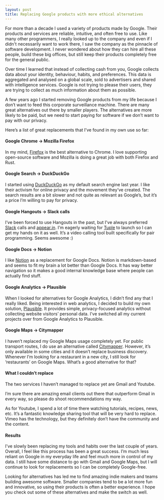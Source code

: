 ```yaml
---
layout: post
title: Replacing Google products with more ethical alternatives
---
```


For more than a decade I used a variety of products made by Google. Their products and services are reliable, intuitive, and often free to use.
Like many other programmers, I really looked up to the company and even if I didn't necessarily want to work there, I saw
the company as the pinnacle of software development. I never wondered about how they can hire all these people, build these big offices,
but still keep their products completely free for the general public.

Over time I learned that instead of collecting cash from you, Google collects data about your identity, behaviour, habits, and preferences. This data is aggregated and analysed on a global scale, sold to advertisers and shared with intelligence services. Google is not trying to
please their users, they are trying to collect as much information about them as possible.

A few years ago I started removing Google products from my life because I don’t want to feed this corporate surveillance machine. There are many great alternatives out there by smaller players. The alternatives are more likely to be paid, but we need to start paying for software if we don’t want to pay with our privacy.

Here’s a list of great replacements that I’ve found in my own use so far:

#### Google Chrome -> Mozilla Firefox
In my mind, [Firefox](https://www.mozilla.org/en-US/firefox/new/) is the best alternative to Chrome. I love supporting open-source software and Mozilla is doing a great job with both Firefox and Rust.

#### Google Search -> DuckDuckGo
I started using [DuckDuckGo](https://duckduckgo.com/) as my default search engine last year. I like their activism for online privacy and the movement they’ve created. The search results are a bit slower and not quite as relevant as Google’s, but it’s a price I’m willing to pay for privacy.

#### Google Hangouts -> Slack calls
I’ve been forced to use Hangouts in the past, but I've always preferred [Slack](https://slack.com/intl/en-gb/) calls and [appear.in](https://appear.in). I’m eagerly waiting for [Tuple](tuple.app) to launch so I can get my hands on it as well. It’s a video calling tool built specifically for pair programming. Seems awesome :)

#### Google Docs -> Notion
I like [Notion](https://notion.so) as a replacement for Google Docs. Notion is markdown-based and seems to fit my brain a lot better than Google Docs. It has way better navigation so it makes a good internal knowledge base where people can actually find stuff.

#### Google Analytics -> Plausible
When I looked for alternatives for Google Analytics, I didn’t find any that I really liked. Being interested in web analytics, I decided to build my own solution, [Plausible](https://plausible.io). It provides simple, privacy-focused analytics without collecting website visitors’ personal data. I've switched all my current projects over from Google Analytics to Plausible.

#### Google Maps -> Citymapper
I haven’t replaced my Google Maps usage completely yet. For public transport routes, I do use an alternative called [Citymapper](https://citymapper.com/). However, it’s only available in some cities and it doesn’t replace business discovery.  Whenever I’m looking for a restaurant in a new city, I still look for ‘restaurants’ on Google Maps. What’s a good alternative for that?

#### What I couldn’t replace
The two services I haven’t managed to replace yet are Gmail and Youtube.

I’m sure there are amazing email clients out there that outperform Gmail in every way, so please do shoot recommendations my way.

As for Youtube, I spend a lot of time there watching tutorials, recipes, news, etc. It’s a fantastic knowledge sharing tool that will be very hard to replace. Vimeo has the technology, but they definitely don’t have the community and the content.

#### Results

I've slowly been replacing my tools and habits over the last couple of years. Overall, I feel like this process has been a great success. I’m much less reliant on Google in my everyday life and feel much more in control of my data. I still have some distance to go with Gmail and Google Maps, but I will continue to look for replacements so I can be completely Google-free.

Looking for alternatives has led me to find amazing indie makers and teams building awesome software. Smaller companies tend to be a lot more fun and innovative, so using their products is often a better experience. I hope you check out some of these alternatives and make the switch as well.
